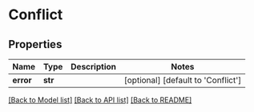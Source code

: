 # Conflict

## Properties
Name | Type | Description | Notes
------------ | ------------- | ------------- | -------------
**error** | **str** |  | [optional] [default to 'Conflict']

[[Back to Model list]](../README.md#documentation-for-models) [[Back to API list]](../README.md#documentation-for-api-endpoints) [[Back to README]](../README.md)


